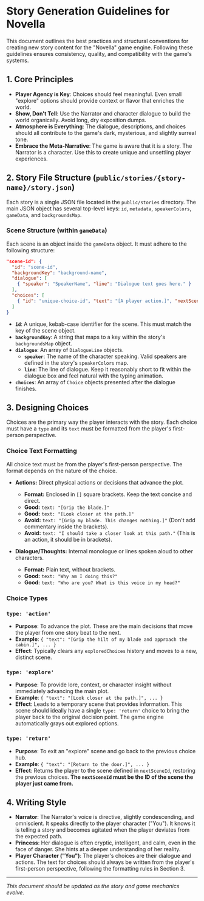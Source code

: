 # Story Generation Guidelines for Novella

This document outlines the best practices and structural conventions for creating new story content for the "Novella" game engine. Following these guidelines ensures consistency, quality, and compatibility with the game's systems.

## 1. Core Principles

- **Player Agency is Key**: Choices should feel meaningful. Even small "explore" options should provide context or flavor that enriches the world.
- **Show, Don't Tell**: Use the Narrator and character dialogue to build the world organically. Avoid long, dry exposition dumps.
- **Atmosphere is Everything**: The dialogue, descriptions, and choices should all contribute to the game's dark, mysterious, and slightly surreal tone.
- **Embrace the Meta-Narrative**: The game is aware that it is a story. The Narrator is a character. Use this to create unique and unsettling player experiences.

## 2. Story File Structure (`public/stories/{story-name}/story.json`)

Each story is a single JSON file located in the `public/stories` directory. The main JSON object has several top-level keys: `id`, `metadata`, `speakerColors`, `gameData`, and `backgroundsMap`.

### Scene Structure (within `gameData`)

Each scene is an object inside the `gameData` object. It must adhere to the following structure:

```json
"scene-id": {
  "id": "scene-id",
  "backgroundKey": "background-name",
  "dialogue": [
    { "speaker": "SpeakerName", "line": "Dialogue text goes here." }
  ],
  "choices": [
    { "id": "unique-choice-id", "text": "[A player action.]", "nextSceneId": "next-scene-id", "type": "action" }
  ]
}
```

- **`id`**: A unique, kebab-case identifier for the scene. This must match the key of the scene object.
- **`backgroundKey`**: A string that maps to a key within the story's `backgroundsMap` object.
- **`dialogue`**: An array of `DialogueLine` objects.
  - **`speaker`**: The name of the character speaking. Valid speakers are defined in the story's `speakerColors` map.
  - **`line`**: The line of dialogue. Keep it reasonably short to fit within the dialogue box and feel natural with the typing animation.
- **`choices`**: An array of `Choice` objects presented after the dialogue finishes.

## 3. Designing Choices

Choices are the primary way the player interacts with the story. Each choice must have a `type` and its `text` must be formatted from the player's first-person perspective.

### Choice Text Formatting

All choice text must be from the player's first-person perspective. The format depends on the nature of the choice.

-   **Actions:** Direct physical actions or decisions that advance the plot.
    -   **Format:** Enclosed in `[]` square brackets. Keep the text concise and direct.
    -   **Good:** `text: "[Grip the blade.]"`
    -   **Good:** `text: "[Look closer at the path.]"`
    -   **Avoid:** `text: "[Grip my blade. This changes nothing.]"` (Don't add commentary inside the brackets).
    -   **Avoid:** `text: "I should take a closer look at this path."` (This is an action, it should be in brackets).

-   **Dialogue/Thoughts:** Internal monologue or lines spoken aloud to other characters.
    -   **Format:** Plain text, without brackets.
    -   **Good:** `text: "Why am I doing this?"`
    -   **Good:** `text: "Who are you? What is this voice in my head?"`

### Choice Types

### `type: 'action'`
- **Purpose**: To advance the plot. These are the main decisions that move the player from one story beat to the next.
- **Example**: `{ "text": "[Grip the hilt of my blade and approach the cabin.]", ... }`
- **Effect**: Typically clears any `exploredChoices` history and moves to a new, distinct scene.

### `type: 'explore'`
- **Purpose**: To provide lore, context, or character insight without immediately advancing the main plot.
- **Example**: `{ "text": "[Look closer at the path.]", ... }`
- **Effect**: Leads to a temporary scene that provides information. This scene should ideally have a single `type: 'return'` choice to bring the player back to the original decision point. The game engine automatically grays out explored options.

### `type: 'return'`
- **Purpose**: To exit an "explore" scene and go back to the previous choice hub.
- **Example**: `{ "text": "[Return to the door.]", ... }`
- **Effect**: Returns the player to the scene defined in `nextSceneId`, restoring the previous choices. **The `nextSceneId` must be the ID of the scene the player just came from.**

## 4. Writing Style

- **Narrator**: The Narrator's voice is directive, slightly condescending, and omniscient. It speaks directly to the player character ("You"). It knows it is telling a story and becomes agitated when the player deviates from the expected path.
- **Princess**: Her dialogue is often cryptic, intelligent, and calm, even in the face of danger. She hints at a deeper understanding of her reality.
- **Player Character ("You")**: The player's choices are their dialogue and actions. The text for choices should always be written from the player's first-person perspective, following the formatting rules in Section 3.

---
*This document should be updated as the story and game mechanics evolve.*